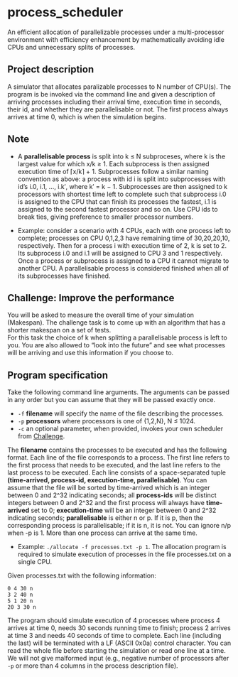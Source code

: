 # process_scheduler
An efficient allocation of parallelizable processes under a multi-processor environment with efficiency enhancement by mathematically avoiding idle CPUs and unnecessary splits of processes.

## Project description
A simulator that allocates paralizable processes to N number of CPU(s). The program is be invoked via the command line and given a description of arriving processes including their arrival time, execution time in seconds, their id, and whether they are parallelisable or not. The first process always arrives at time 0, which is when the simulation begins.

## Note
* A **parallelisable process** is split into k ≤ N subproceses, where k is the largest value for which x/k ≥ 1. Each subprocess is then assigned execution time of ⌈x/k⌉ + 1. Subprocesses follow a similar naming convention as above: a process with id i is split into subprocesses with id’s i.0, i.1, ..., i.k′, where k′ = k − 1. Subprocesses are then assigned to k processors with shortest time left to complete such that subprocess i.0 is assigned to the CPU that can finish its processes the fastest, i.1 is assigned to the second fastest processor and so on. Use CPU ids to break ties, giving preference to smaller processor numbers.

* Example: consider a scenario with 4 CPUs, each with one process left to complete; processes on CPU 0,1,2,3 have remaining time of 30,20,20,10, respectively. Then for a process i with execution time of 2, k is set to 2. Its subprocess i.0 and i.1 will be assigned to CPU 3 and 1 respectively.
Once a process or subprocess is assigned to a CPU it cannot migrate to another CPU. A parallelisable process is considered finished when all of its subprocesses have 
finished.


## Challenge: Improve the performance
You will be asked to measure the overall time of your simulation (Makespan). The challenge task is to come up with an algorithm that has a shorter makespan on a set of tests.  
For this task the choice of k when splitting a parallelisable process is left to you. You are also allowed to “look into the future” and see what processes will be arriving and use this information if you choose to.

## Program specification
Take the following command line arguments. The arguments can be passed in any order but you can assume that they will be passed exactly once.

* `-f` **filename** will specify the name of the file describing the processes.
* `-p` **processors** where processors is one of {1,2,N}, N ≤ 1024.
* `-c` an optional parameter, when provided, invokes your own scheduler from [Challenge](#chanllenge).

The **filename** contains the processes to be executed and has the following format. Each line of the file corresponds to a process. The first line refers to the first process that needs to be executed, and the last line refers to the last process to be executed. Each line consists of a space-separated tuple **(time-arrived, process-id, execution-time, parallelisable)**. You can assume that the file will be sorted by time-arrived which is an integer between 0 and 2^32 indicating seconds; all **process-ids** will be distinct integers between 0 and 2^32 and the first process will always have **time-arrived** set to 0; **execution-time** will be an integer between 0 and 2^32 indicating seconds; **parallelisable** is either n or p. If it is p, then the corresponding process is parallelisable; if it is n, it is not. You can ignore n/p when -p is 1. More than one process can arrive at the same time.

* Example: `./allocate -f processes.txt -p 1`.
The allocation program is required to simulate execution of processes in the file processes.txt on a single CPU.

Given processes.txt with the following information:  
```
0 4 30 n  
3 2 40 n  
5 1 20 n  
20 3 30 n  
```

The program should simulate execution of 4 processes where process 4 arrives at time 0, needs 30 seconds running time to finish; process 2 arrives at time 3 and needs 40 seconds of time to complete.
Each line (including the last) will be terminated with a LF (ASCII 0x0a) control character.
You can read the whole file before starting the simulation or read one line at a time. We will not give malformed input (e.g., negative number of processors after `-p` or more than 4 columns in the process description file).


